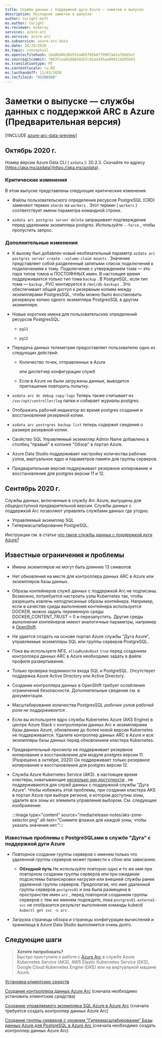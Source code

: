 ```yaml
---
title: Службы данных с поддержкой дуги Azure — заметки о выпуске
description: Последние заметки о выпуске
author: twright-msft
ms.author: twright
ms.reviewer: mikeray
services: azure-arc
ms.service: azure-arc
ms.subservice: azure-arc-data
ms.date: 10/29/2020
ms.topic: conceptual
ms.openlocfilehash: 2da8bd0b36b553a4b5f85b6f79987ab1a7b8d5a7
ms.sourcegitcommit: 7863fcea618b0342b7c91ae345aa099114205b03
ms.translationtype: MT
ms.contentlocale: ru-RU
ms.lasthandoff: 11/03/2020
ms.locfileid: "93286560"
---
```

# <a name="release-notes---azure-arc-enabled-data-services-preview"></a>Заметки о выпуске — службы данных с поддержкой ARC в Azure (Предварительная версия)

[!INCLUDE [azure-arc-data-preview](../../../includes/azure-arc-data-preview.md)]

## <a name="october-2020"></a>Октябрь 2020 г. 

Номер версии Azure Data CLI ( `azdata` ): 20.2.3. Скачайте по адресу [https://aka.ms/azdata](https://aka.ms/azdata) .

### <a name="breaking-changes"></a>Критические изменения

В этом выпуске представлены следующие критические изменения. 

* Файлы пользовательского определения ресурсов PostgreSQL (CRD) заменяют термин `shards` на `workers` . Этот термин ( `workers` ) соответствует имени параметра командной строки.

* `azdata arc postgres server delete` запрашивает подтверждение перед удалением экземпляра postgres.  Используйте `--force` , чтобы пропустить запрос.

### <a name="additional-changes"></a>Дополнительные изменения

* К вызову был добавлен новый необязательный параметр `azdata arc postgres server create` `--volume-claim mounts` . Значение представляет собой разделенный запятыми список подключений к подключениям к тому. Подключение с утверждением тома — это пара типов томов и ПОСТОЯННЫХ имен. В настоящее время поддерживается только тип тома `backup` .  В PostgreSQL, если тип тома — `backup` , PVC монтируется в `/mnt/db-backups` .  Это обеспечивает общий доступ к резервным копиям между экземплярами PostgresSQL, чтобы можно было восстановить резервную копию одного экземпляра PostgresSQL в другом экземпляре.

* Новые короткие имена для пользовательских определений ресурсов PostgresSQL: 

  * `pg11` 

  * `pg12`

* Передача данных телеметрии предоставляет пользователю одно из следующих действий:

   * Количество точек, отправленных в Azure

     или диспетчер конфигурации служб 

   * Если в Azure не были загружены данные, выводится приглашение повторить попытку.

* `azdata arc dc debug copy-logs` Теперь также считывает из `/var/opt/controller/log` папки и собирает журналы postgres.

*   Отображать рабочий индикатор во время postgres создания и восстановления резервной копии.

* `azdata arc postrgres backup list` теперь содержит сведения о размере резервной копии.

* Свойство SQL Управляемый экземпляр Admin Name добавлено в столбец "правый" в колонке "Обзор" в портал Azure.

* Azure Data Studio поддерживает настройку количества рабочих узлов, виртуальное ядро и параметров памяти для группы серверов. 

* Предварительная версия поддерживает резервное копирование и восстановление для postgres версии 11 и 12.

## <a name="september-2020"></a>Сентябрь 2020 г.

Службы данных, включенные в службу Arc Azure, выпущены для общедоступной предварительной версии. Службы данных с поддержкой Arc позволяют управлять службами данных где угодно.

- Управляемый экземпляр SQL
- Гипермасштабирование PostgreSQL.

Инструкции см. в статье [что такое службы данных с поддержкой дуги Azure?](overview.md)

## <a name="known-limitations-and-issues"></a>Известные ограничения и проблемы

- Имена экземпляров не могут быть длиннее 13 символов
- Нет обновления на месте для контроллера данных ARC в Azure или экземпляров базы данных.
- Образы контейнеров служб данных с поддержкой Arc не подписаны.  Возможно, потребуется настроить узлы Kubernetes так, чтобы разрешить извлечь неподписанные образы контейнера.  Например, если в качестве среды выполнения контейнера используется DOCKER, можно задать переменную среды DOCKER_CONTENT_TRUST = 0 и перезапустить.  Другие среды выполнения контейнеров имеют аналогичные параметры, например в [OpenShift](https://docs.openshift.com/container-platform/4.5/openshift_images/image-configuration.html#images-configuration-file_image-configuration).
- Не удается создать на основе портал Azure службы "Дуга Azure", управляемые экземпляры SQL или группы серверов PostgreSQL.
- Пока вы используете NFS, `allowRunAsRoot` `true` перед созданием контроллера данных ARC в Azure необходимо задать в файле профиля развертывания.
- Только проверка подлинности входа SQL и PostgreSQL.  Отсутствует поддержка Azure Active Directory или Active Directory.
- Создание контроллера данных в OpenShift требует ослабления ограничений безопасности.  Дополнительные сведения см. в документации.
- Масштабирование количества PostgresSQL _рабочих узлов рабочей роли не поддерживается_ .
- Если вы используете ядро службы Kubernetes Azure (AKS Engine) в центре Azure Stack с контроллером данных Arc и экземплярами базы данных Azure, обновление до более новой версии Kubernetes не поддерживается. Удалите контроллер данных ARC в Azure и все экземпляры базы данных перед обновлением кластера Kubernetes.
- Предварительный просмотр не поддерживает резервное копирование и восстановление для модуля postgres версии 11. (Разрешено в октябре, 2020) Он поддерживает только резервное копирование и восстановление для postgres версии 12.
- Служба Azure Kubernetes Service (AKS). в настоящее время кластеры, охватывающие [несколько зон доступности](../../aks/availability-zones.md) , не поддерживаются для служб данных с поддержкой службы "Дуга Azure". Чтобы избежать этой проблемы, при создании кластера AKS в портал Azure при выборе региона, в котором доступны зоны, удалите все зоны из элемента управления выбором. См. следующее изображение:

   :::image type="content" source="media/release-notes/aks-zone-selector.png" alt-text="Снимите флажки для каждой зоны, чтобы указать значение нет.":::


### <a name="known-issues-for-azure-arc-enabled-postgresql-hyperscale"></a>Известные проблемы с PostgreSQLами в службе "Дуга" с поддержкой дуги Azure   

- Повторное создание группы серверов с именем только что удаленной группы серверов может привести к сбою или зависанию. 
   - **Обходной путь** Не используйте повторно одно и то же имя при повторном создании группы серверов или при ожидании подсистемы балансировки нагрузки или внешней службы ранее удаленной группы серверов. Предполагая, что имя удаленной группы серверов `postgres01` и она была размещена в пространстве имен `arc` , перед повторной созданием группы серверов с тем же именем подождите, пока `postgres01-external-svc` не отобразится результат выполнения команды kubectl `kubectl get svc -n arc` .
 
- Загрузка страницы обзора и страницы конфигурации вычислений и хранилища в Azure Data Studio выполняется очень долго. 



## <a name="next-steps"></a>Следующие шаги
  
> **Хотите попробовать?**  
> Быстро приступите к работе с [Azure Arc](https://github.com/microsoft/azure_arc#azure-arc-enabled-data-services) в службе Azure Kubernetes Service (AKS), AWS Elastic Kubernetes Service (EKS), Google Cloud Kubernetes Engine (GKE) или на виртуальной машине Azure.

[Установка клиентских средств](install-client-tools.md)

[Создание контроллера данных Azure Arc](create-data-controller.md) (сначала необходимо установить клиентские средства)

[Создание управляемого экземпляра SQL Azure в Azure Arc](create-sql-managed-instance.md) (сначала требуется создать контроллер данных Azure Arc)

[Создание группы серверов с уровнем "Гипермасштабирование" Базы данных Azure для PostgreSQL в Azure Arc ](create-postgresql-hyperscale-server-group.md) (сначала необходимо создать контроллер данных Azure Arc)
